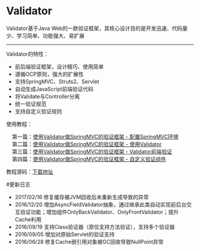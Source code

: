 # Validator

Validator基于Java Web的一款验证框架，其核心设计目的是开发迅速、代码量少、学习简单、功能强大、易扩展

---------------------------------------

Validator的特性：

* 前后端验证框架，设计精巧、使用简单
* 遵循OCP原则，强大的扩展性
* 支持SpringMVC、Struts2、Servlet
* 自动生成JavaScript前端验证代码
* 将Validate与Controller分离
* 统一验证规范
* 支持自定义验证规则

使用教程：

&nbsp;&nbsp;&nbsp;&nbsp;第一篇：<a href="http://blog.csdn.net/devefx/article/details/51565139" target="_blank">使用Validator做SpringMVC的验证框架 - 配置SpringMVC环境</a><br/>
&nbsp;&nbsp;&nbsp;&nbsp;第二篇：<a href="http://blog.csdn.net/devefx/article/details/51567533" target="_blank">使用Validator做SpringMVC的验证框架 - 使用Validator</a><br/>
&nbsp;&nbsp;&nbsp;&nbsp;第三篇：<a href="http://blog.csdn.net/devefx/article/details/51576672" target="_blank">使用Validator做SpringMVC的验证框架 - Validator前端验证</a><br/>
&nbsp;&nbsp;&nbsp;&nbsp;第四篇：<a href="http://blog.csdn.net/devefx/article/details/51595671" target="_blank">使用Validator做SpringMVC的验证框架 - 自定义验证组件</a><br/>

教程源码：<a href="http://download.csdn.net/detail/devefx/9542650" target="_blank">下载地址</a>

#更新日志

- 2017/02/16  修复缓存被JVM回收后未重新生成导致的异常
- 2016/12/20  增加AsyncFieldValidator抽象，通过继承此类自动实现前后台交互验证功能；增加组件OnlyBackValidator、OnlyFrontValidator；提升Cache利用
- 2016/09/19	  支持Class验证器（原仅支持方法验证），支持多个验证器
- 2016/09/05  增加对原始Servlet的验证支持
- 2016/06/28  修复Cache弱引用对象被GC回收导致NullPoint异常

